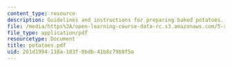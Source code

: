 ```yaml
---
content_type: resource
description: Guidelines and instructions for preparing baked potatoes.
file: /media/https%3A/open-learning-course-data-rc.s3.amazonaws.com/5-s16-advanced-kitchen-chemistry-spring-2002/261d1994118a183f0bdb41b8c79b8f5a_potatoes.pdf
file_type: application/pdf
resourcetype: Document
title: potatoes.pdf
uid: 261d1994-118a-183f-0bdb-41b8c79b8f5a
---
```

